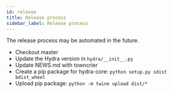 ```yaml
---
id: release
title: Release process
sidebar_label: Release process
---
```


The release process may be automated in the future.

- Checkout master
- Update the Hydra version in `hydra/__init__.py`
- Update NEWS.md with towncrier
- Create a pip package for hydra-core: `python setup.py sdist bdist_wheel`
- Upload pip package: `python -m twine upload dist/*`
 
